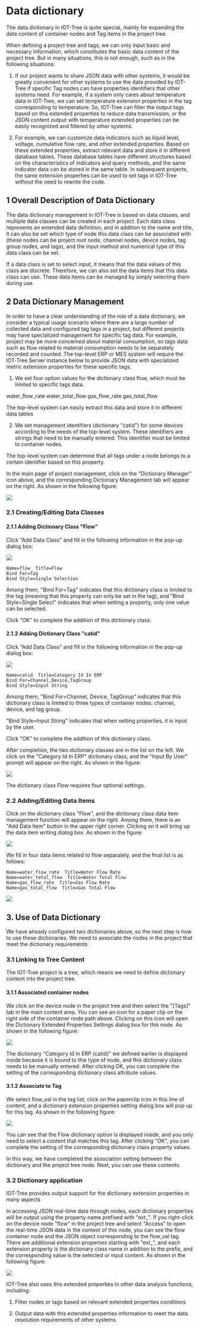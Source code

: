 Data dictionary
==



The data dictionary in IOT-Tree is quite special, mainly for expanding the data content of container nodes and Tag items in the project tree.

When defining a project tree and tags, we can only input basic and necessary information, which constitutes the basic data content of the project tree. But in many situations, this is not enough, such as in the following situations:

1) If our project wants to share JSON data with other systems, it would be greatly convenient for other systems to use the data provided by IOT-Tree if specific Tag nodes can have properties identifiers that other systems need. For example, if a system only cares about temperature data in IOT-Tree, we can set temperature extension properties in the tag corresponding to temperature. So, IOT-Tree can filter the output tags based on this extended properties to reduce data transmission, or the JSON content output with temperature extended properties can be easily recognized and filtered by other systems.

2) For example, we can customize data indicators such as liquid level, voltage, cumulative flow rate, and other extended properties. Based on these extended properties, extract relevant data and store it in different database tables. These database tables have different structures based on the characteristics of indicators and query methods, and the same indicator data can be stored in the same table. In subsequent projects, the same extension properties can be used to set tags in IOT-Tree without the need to rewrite the code.




## 1 Overall Description of Data Dictionary
The data dictionary management in IOT-Tree is based on data classes, and multiple data classes can be created in each project. Each data class represents an extended data definition, and in addition to the name and title, it can also be set which type of node this data class can be associated with (these nodes can be project root node, channel nodes, device nodes, tag group nodes, and tags), and the input method and numerical type of this data class can be set.

If a data class is set to select input, it means that the data values of this class are discrete. Therefore, we can also set the data items that this data class can use. These data items can be managed by simply selecting them during use.




## 2 Data Dictionary Management

In order to have a clear understanding of the role of a data dictionary, we consider a typical usage scenario where there are a large number of collected data and configured tag tags in a project, but different projects may have specialized management for specific tag data. For example, project may be more concerned about material consumption, so tags data such as flow related to material consumption needs to be separately recorded and counted. The top-level ERP or MES system will require the IOT-Tree Server instance below to provide JSON data with specialized metric extension properties for these specific tags.

1) We set four option values for the dictionary class flow, which must be limited to specific tags data.


water_flow_rate 
water_total_flow 
gas_flow_rate 
gas_total_flow 



The top-level system can easily extract this data and store it in different data tables

2) We set management identifiers (dictionary "catid") for some devices according to the needs of the top-level system. These identifiers are strings that need to be manually entered. This identifier must be limited to container nodes.

The top-level system can determine that all tags under a node belongs to a certain identifier based on this property.

In the main page of project management, click on the "Dictionary Manager" icon above, and the corresponding Dictionary Management tab will appear on the right. As shown in the following figure:


<img src="../img/main/m068.png">



### 2.1 Creating/Editing Data Classes

#### 2.1.1 Adding Dictionary Class "Flow"

Click "Add Data Class" and fill in the following information in the pop-up dialog box:


<img src="../img/main/m069.png">

```
Name=flow  Title=Flow
Bind For=Tag
Bind Style=Single Selection
```


Among them, "Bind For=Tag" indicates that this dictionary class is limited to the tag (meaning that this property can only be set in the tag), and "Bind Style=Single Select" indicates that when setting a property, only one value can be selected.

Click "OK" to complete the addition of this dictionary class.




#### 2.1.2 Adding Dictionary Class "catid"

Click "Add Data Class" and fill in the following information in the pop-up dialog box:


<img src="../img/main/m070.png">

```
Name=catid  Title=Category Id In ERP
Bind For=Channel,Device,TagGroup 
Bind Style=Input String
```


Among them, "Bind For=Channel, Device, TagGroup" indicates that this dictionary class is limited to three types of container nodes: channel, device, and tag group. 

"Bind Style=Input String" indicates that when setting properties, it is input by the user.

Click "OK" to complete the addition of this dictionary class.

After completion, the two dictionary classes are in the list on the left. We click on the "Category Id In ERP" dictionary class, and the "Input By User" prompt will appear on the right. As shown in the figure:


<img src="../img/main/m071.png">



The dictionary class Flow requires four optional settings.

### 2.2 Adding/Editing Data Items
Click on the dictionary class "Flow", and the dictionary class data item management function will appear on the right. Among them, there is an "Add Data Item" button in the upper right corner. Clicking on it will bring up the data item writing dialog box. As shown in the figure:


<img src="../img/main/m072.png">



We fill in four data items related to flow separately, and the final list is as follows:


```
Name=water_flow_rate  Title=Water Flow Rate
Name=water_total_flow  Title=Water Total Flow
Name=gas_flow_rate  Title=Gas Flow Rate
Name=gas_total_flow  Title=Gas Total Flow
```

<img src="../img/main/m073.png">



## 3. Use of Data Dictionary

We have already configured two dictionaries above, so the next step is how to use these dictionaries. We need to associate the nodes in the project that meet the dictionary requirements .

### 3.1 Linking to Tree Content

The IOT-Tree project is a tree, which means we need to define dictionary content into the project tree.

#### 3.1.1 Associated container nodes

We click on the device node in the project tree and then select the "\[Tags]" tab in the main content area. You can see an icon for a paper clip on the right side of the container node path above. Clicking on this icon will open the Dictionary Extended Properties Settings dialog box for this node. As shown in the following figure:


<img src="../img/main/m074.png">



The dictionary "Category Id In ERP (catid)" we defined earlier is displayed inside because it is bound to this type of node, and this dictionary class needs to be manually entered. After clicking OK, you can complete the setting of the corresponding dictionary class attribute values.




#### 3.1.2 Associate to Tag

We select flow_val in the tag list, click on the paperclip icon in this line of content, and a dictionary extension properties setting dialog box will pop up for this tag. As shown in the following figure:


<img src="../img/main/m075.png">



You can see that the Flow dictionary option is displayed inside, and you only need to select a content that matches this tag. After clicking "OK", you can complete the setting of the corresponding dictionary class property values.

In this way, we have completed the association setting between the dictionary and the project tree node. Next, you can use these contents.




### 3.2 Dictionary application

IOT-Tree provides output support for the dictionary extension properties in many aspects

In accessing JSON real-time data through nodes, each dictionary properties will be output using the property name prefixed with "ext_". If you right-click on the device node "flow" in the project tree and select "Access" to open the real-time JSON data in the context of this node, you can see the flow container node and the JSON object corresponding to the flow_val tag. There are additional extension properties starting with "ext_", and each extension property is the dictionary class name in addition to the prefix, and the corresponding value is the selected or input content. As shown in the following figure:


<img src="../img/main/m076.png">



IOT-Tree also uses this extended properties in other data analysis functions, including:
1) Filter nodes or tags based on relevant extended properties conditions

2) Output data with this extended properties information to meet the data resolution requirements of other systems


